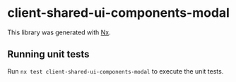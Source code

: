 # client-shared-ui-components-modal

This library was generated with [Nx](https://nx.dev).

## Running unit tests

Run `nx test client-shared-ui-components-modal` to execute the unit tests.
